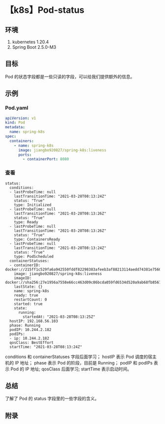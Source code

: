 # 【k8s】Pod-status

## 环境

1. kubernetes 1.20.4
2. Spring Boot 2.5.0-M3

## 目标

Pod 的状态字段都是一些只读的字段，可以给我们提供额外的信息。

## 示例

### Pod.yaml

```yaml
apiVersion: v1
kind: Pod
metadata:
  name: spring-k8s
spec:
  containers:
    - name: spring-k8s
      image: jiangbo920827/spring-k8s:liveness
      ports:
        - containerPort: 8080
```

### 查看

```
status:
  conditions:
  - lastProbeTime: null
    lastTransitionTime: "2021-03-28T08:13:24Z"
    status: "True"
    type: Initialized
  - lastProbeTime: null
    lastTransitionTime: "2021-03-28T08:13:26Z"
    status: "True"
    type: Ready
  - lastProbeTime: null
    lastTransitionTime: "2021-03-28T08:13:26Z"
    status: "True"
    type: ContainersReady
  - lastProbeTime: null
    lastTransitionTime: "2021-03-28T08:13:24Z"
    status: "True"
    type: PodScheduled
  containerStatuses:
  - containerID: docker://215ff1c529fa6a942550fddf82298383afeeb3af88213114aedd74381e7560c6
    image: jiangbo920827/spring-k8s:liveness
    imageID: docker://sha256:27e1956a7558e66cc463d09c86bcda059fd6534d520a9ab68fb8567048f786f2
    lastState: {}
    name: spring-k8s
    ready: true
    restartCount: 0
    started: true
    state:
      running:
        startedAt: "2021-03-28T08:13:25Z"
  hostIP: 192.168.56.103
  phase: Running
  podIP: 10.244.2.182
  podIPs:
  - ip: 10.244.2.182
  qosClass: BestEffort
  startTime: "2021-03-28T08:13:24Z"
```

conditions 和 containerStatuses 字段后面学习；
hostIP 表示 Pod 调度的宿主机的 IP 地址；
phase 表示 Pod 的阶段，目前是 Running；
podIP 和 podIPs 表示 Pod 的 IP 地址;
qosClass 后面学习;
startTime 表示启动时间。


## 总结

了解了 Pod 的 status 字段里的一些字段的含义。

## 附录
